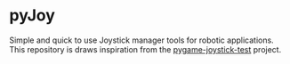 # pyJoy
Simple and quick to use Joystick manager tools for robotic applications. This repository is draws inspiration from the [pygame-joystick-test](https://github.com/denilsonsa/pygame-joystick-test) project.
